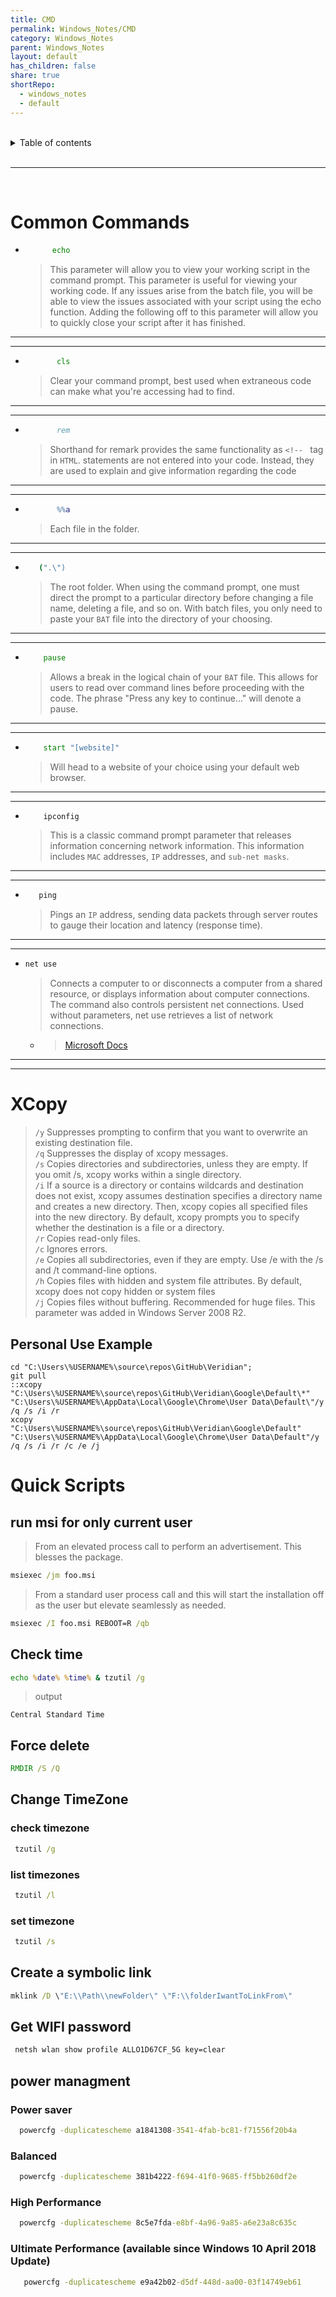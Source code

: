 ```yaml
---
title: CMD
permalink: Windows_Notes/CMD
category: Windows_Notes
parent: Windows_Notes
layout: default
has_children: false
share: true
shortRepo:
  - windows_notes
  - default
---
```


<br/>

<details markdown="block">    
<summary>    
Table of contents    
</summary>    
{: .text-delta }    
1. TOC    
{:toc}    
</details>

<br/>

---

<br/>

# Common Commands

- ```bat
        echo
  ```
  > This parameter will allow you to view your working script in the command prompt.
  > This parameter is useful for viewing your working code.
  > If any issues arise from the batch file, you will be able to view the issues associated with your script using the echo function.
  > Adding the following off to this parameter will allow you to quickly close your script after it has finished.

---

---

- ```bat
         cls
  ```
  > Clear your command prompt, best used when extraneous code can make what you're accessing had to find.

---

---

- ```bat
         rem
  ```
  > Shorthand for remark provides the same functionality as `<!-- ` tag in `HTML`.
  > statements are not entered into your code.
  > Instead, they are used to explain and give information regarding the code

---

---

- ```bat
         %%a
  ```
  > Each file in the folder.

---

---

- ```bat
     (".\")
  ```
  > The root folder.
  > When using the command prompt, one must direct the prompt to a particular directory before changing a file name, deleting a file, and so on.
  > With batch files, you only need to
  > paste your `BAT` file into the directory of your choosing.

---

---

- ```bat
      pause
  ```
  > Allows a break in the logical chain of your `BAT` file.
  > This allows for users to read over command lines before proceeding with the code.
  > The phrase "Press any key to continue..." will denote a
  > pause.

---

---

- ```bat
      start "[website]"
  ```
  > Will head to a website of your choice using your default web browser.

---

---

- ```bat
      ipconfig
  ```
  > This is a classic command prompt parameter that releases information concerning network information. This information includes `MAC` addresses, `IP` addresses, and `sub-net masks`.

---

---

- ```bat
     ping
  ```
  > Pings an `IP` address, sending data packets through server routes to gauge their location and latency (response time).

---

---

- ```bat
  net use
  ```
  > Connects a computer to or disconnects a computer from a shared resource, or displays information about computer connections. The command also controls persistent net connections. Used without
  > parameters, net use retrieves a list of network connections.
  - > [Microsoft Docs](<https://learn.microsoft.com/en-us/previous-versions/windows/it-pro/windows-server-2012-r2-and-2012/gg651155(v=ws.11)>)

---

---

# XCopy

> `/y` Suppresses prompting to confirm that you want to overwrite an existing destination file.  
> `/q` Suppresses the display of xcopy messages.  
> `/s` Copies directories and subdirectories, unless they are empty.
> If you omit /s, xcopy works within a single directory.  
> `/i` If a source is a directory or contains wildcards and destination does not exist, xcopy assumes destination specifies a directory name and creates a new directory.
> Then, xcopy copies all specified files into the new directory.
> By default, xcopy prompts you to specify whether the destination is a file or a directory.  
> `/r` Copies read-only files.  
> `/c` Ignores errors.  
> `/e` Copies all subdirectories, even if they are empty.
> Use /e with the /s and /t command-line options.  
> `/h` Copies files with hidden and system file attributes.
> By default, xcopy does not copy hidden or system files  
> `/j` Copies files without buffering.
> Recommended for huge files.
> This parameter was added in Windows Server 2008 R2.

## Personal Use Example

```winbatch
cd "C:\Users\%USERNAME%\source\repos\GitHub\Veridian";
git pull
::xcopy "C:\Users\%USERNAME%\source\repos\GitHub\Veridian\Google\Default\*" "C:\Users\%USERNAME%\AppData\Local\Google\Chrome\User Data\Default\"/y /q /s /i /r
xcopy "C:\Users\%USERNAME%\source\repos\GitHub\Veridian\Google\Default" "C:\Users\%USERNAME%\AppData\Local\Google\Chrome\User Data\Default"/y /q /s /i /r /c /e /j
```

# Quick Scripts

## run msi for only current user

> From an elevated process call to perform an advertisement. This blesses the package.

```bat
msiexec /jm foo.msi
```

> From a standard user process call and this will start the installation off as the user but elevate seamlessly as needed.

```bat
msiexec /I foo.msi REBOOT=R /qb
```

## Check time

```bat
echo %date% %time% & tzutil /g
```

> output

```text
Central Standard Time
```

## Force delete

```bat
RMDIR /S /Q
```

## Change TimeZone

### check timezone

```bat
 tzutil /g
```

### list timezones

```bat
 tzutil /l
```

### set timezone

```bat
 tzutil /s
```

## Create a symbolic link

```bat
mklink /D \"E:\\Path\\newFolder\" \"F:\\folderIwantToLinkFrom\"
```

## Get WIFI password

```bat
 netsh wlan show profile ALLO1D67CF_5G key=clear
```

## power managment

### Power saver

```bat
  powercfg -duplicatescheme a1841308-3541-4fab-bc81-f71556f20b4a
```

### Balanced

```bat
  powercfg -duplicatescheme 381b4222-f694-41f0-9685-ff5bb260df2e
```

### High Performance

```bat
  powercfg -duplicatescheme 8c5e7fda-e8bf-4a96-9a85-a6e23a8c635c
```

### Ultimate Performance (available since Windows 10 April 2018 Update)

```bat
   powercfg -duplicatescheme e9a42b02-d5df-448d-aa00-03f14749eb61
```
